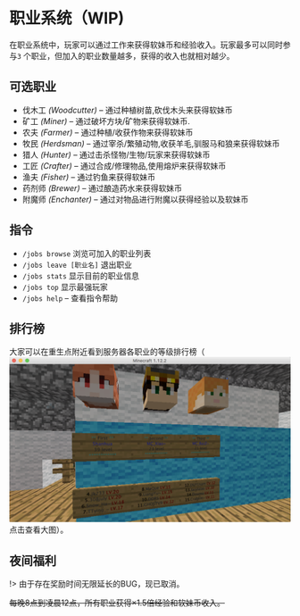 # 职业系统（WIP)

在职业系统中，玩家可以通过工作来获得软妹币和经验收入。玩家最多可以同时参与`3` 个职业，但加入的职业数量越多，获得的收入也就相对越少。

## 可选职业

- 伐木工 *(Woodcutter)* – 通过种植树苗,砍伐木头来获得软妹币
- 矿工 *(Miner)* – 通过破坏方块/矿物来获得软妹币.
- 农夫 *(Farmer)* – 通过种植/收获作物来获得软妹币
- 牧民 *(Herdsman)* – 通过宰杀/繁殖动物,收获羊毛,驯服马和狼来获得软妹币
- 猎人 *(Hunter)* – 通过击杀怪物/生物/玩家来获得软妹币
- 工匠 *(Crafter)* – 通过合成/修理物品,使用熔炉来获得软妹币
- 渔夫 *(Fisher)* – 通过钓鱼来获得软妹币
- 药剂师 *(Brewer)* – 通过酿造药水来获得软妹币
- 附魔师 *(Enchanter)* – 通过对物品进行附魔以获得经验以及软妹币
  
## 指令

- `/jobs browse` 浏览可加入的职业列表
- `/jobs leave [职业名]` 退出职业
- `/jobs stats` 显示目前的职业信息
- `/jobs top` 显示最强玩家
- `/jobs help` – 查看指令帮助

## 排行榜

大家可以在重生点附近看到服务器各职业的等级排行榜（![排行榜](../assets/images/outdated/jobs-rank.png ':class=img-16')点击查看大图）。

## 夜间福利

!> 由于存在奖励时间无限延长的BUG，现已取消。

~~每晚8点到凌晨12点，所有职业获得×1.5倍经验和软妹币收入。~~
